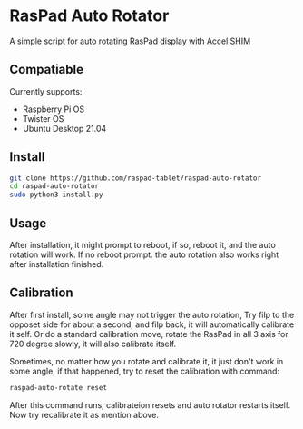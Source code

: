 # RasPad Auto Rotator

A simple script for auto rotating RasPad display with Accel SHIM

## Compatiable

Currently supports:

- Raspberry Pi OS
- Twister OS
- Ubuntu Desktop 21.04

## Install

```bash
git clone https://github.com/raspad-tablet/raspad-auto-rotator
cd raspad-auto-rotator
sudo python3 install.py
```

## Usage

After installation, it might prompt to reboot, if so, reboot it, and the auto rotation will work. If no reboot prompt. the auto rotation also works right after installation finished.

## Calibration

After first install, some angle may not trigger the auto rotation, Try filp to the opposet side for about a second, and filp back, it will automatically calibrate it self. Or do a standard calibration move, rotate the RasPad in all 3 axis for 720 degree slowly, it will also calibrate itself.

Sometimes, no matter how you rotate and calibrate it, it just don't work in some angle, if that happened, try to reset the calibration with command:

```bash
raspad-auto-rotate reset
```

After this command runs, calibrateion resets and auto rotator restarts itself. Now try recalibrate it as mention above.

